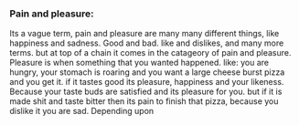 
### Pain and pleasure:
Its a vague term, pain and pleasure are many many different things, like happiness and sadness. Good and bad. like and dislikes, and many more terms. but at top of a chain it comes in the catageory of pain and pleasure.
Pleasure is when something that you wanted happened.
like: you are hungry, your stomach is roaring and you want a large cheese burst pizza and you get it. if it tastes good its pleasure, happiness and your likeness. Because your taste buds are satisfied and its pleasure for you. but if it is made shit and taste bitter then its pain to finish that pizza, because you dislike it you are sad. Depending upon 